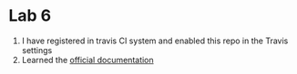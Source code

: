 # Lab 6
1. I have registered in travis CI system and enabled this repo in the Travis settings
1. Learned the [official documentation](https://docs.travis-ci.com/user/for-beginners/)
